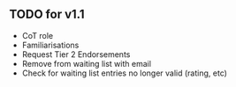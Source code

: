 ## TODO for v1.1
- CoT role
- Familiarisations
- Request Tier 2 Endorsements
- Remove from waiting list with email
- Check for waiting list entries no longer valid (rating, etc)